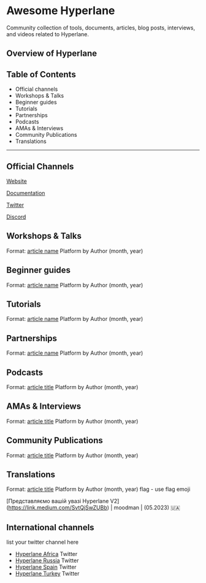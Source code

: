 # Awesome Hyperlane
Community collection of tools, documents, articles, blog posts, interviews, and videos related to Hyperlane.
## Overview of Hyperlane 

## Table of Contents 
- Official channels 
- Workshops & Talks
- Beginner guides
- Tutorials
- Partnerships
- Podcasts 
- AMAs & Interviews
- Community Publications
- Translations
--------------

## Official Channels
[Website](https://www.hyperlane.xyz/)

[Documentation](https://docs.hyperlane.xyz/)

[Twitter](https://twitter.com/Hyperlane_xyz)

[Discord](https://discord.com/invite/hyperlane)

## Workshops & Talks
Format: 
[article name](URL) Platform by Author (month, year)
## Beginner guides
Format: 
[article name](URL) Platform by Author (month, year)
## Tutorials
Format: 
[article name](URL) Platform by Author (month, year)
## Partnerships
Format: 
[article name](URL) Platform by Author (month, year)
## Podcasts 
Format: 
[article title](URL) Platform by Author (month, year)
## AMAs & Interviews
Format: 
[article title](URL) Platform by Author (month, year)
## Community Publications
Format: 
[article title](URL) Platform by Author (month, year)
## Translations
Format: 
[article title](URL) Platform by Author (month, year) flag - use flag emoji 

[Представляємо вашій увазі Hyperlane V2] (https://link.medium.com/SvtQjSwZUBb) | moodman | (05.2023) 🇺🇦
## International channels 
list your twitter channel here

- [Hyperlane Africa](https://twitter.com/hyperlaneafrica) Twitter 
- [Hyperlane Russia](https://twitter.com/Hyperlane_Ru) Twitter
- [Hyperlane Spain](https://twitter.com/HyperlaneEsp) Twitter
- [Hyperlane Turkey](https://twitter.com/HyperlaneTurkey) Twitter

